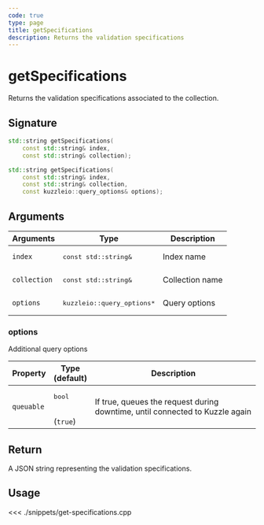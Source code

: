 ```yaml
---
code: true
type: page
title: getSpecifications
description: Returns the validation specifications
---
```


# getSpecifications

Returns the validation specifications associated to the collection.

## Signature

```cpp
std::string getSpecifications(
    const std::string& index,
    const std::string& collection);

std::string getSpecifications(
    const std::string& index,
    const std::string& collection,
    const kuzzleio::query_options& options);
```

## Arguments

| Arguments    | Type                                 | Description     |
| ------------ | ------------------------------------ | --------------- |
| `index`      | <pre>const std::string&</pre>        | Index name      |
| `collection` | <pre>const std::string&</pre>        | Collection name |
| `options`    | <pre>kuzzleio::query_options\*</pre> | Query options   |

### options

Additional query options

| Property   | Type<br/>(default)           | Description                                                                  |
| ---------- | ---------------------------- | ---------------------------------------------------------------------------- |
| `queuable` | <pre>bool</pre><br/>(`true`) | If true, queues the request during downtime, until connected to Kuzzle again |

## Return

A JSON string representing the validation specifications.

## Usage

<<< ./snippets/get-specifications.cpp
